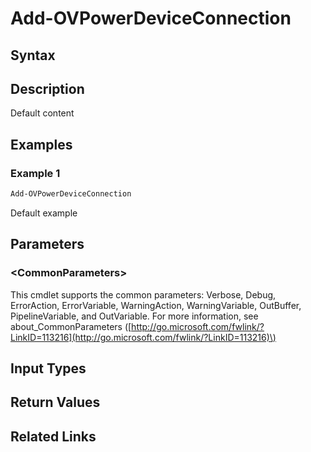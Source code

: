 ﻿---
description: Default content
---

# Add-OVPowerDeviceConnection

## Syntax

## Description

Default content

## Examples

###  Example 1 

```powershell
Add-OVPowerDeviceConnection
```

Default example

## Parameters

### &lt;CommonParameters&gt;

This cmdlet supports the common parameters: Verbose, Debug, ErrorAction, ErrorVariable, WarningAction, WarningVariable, OutBuffer, PipelineVariable, and OutVariable. For more information, see about\_CommonParameters \([http://go.microsoft.com/fwlink/?LinkID=113216](http://go.microsoft.com/fwlink/?LinkID=113216)\)

## Input Types

## Return Values

## Related Links

